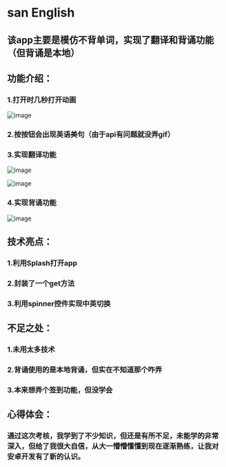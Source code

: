 # san English
## 该app主要是模仿不背单词，实现了翻译和背诵功能（但背诵是本地）
## 功能介绍：
### 1.打开时几秒打开动画
![image](http://mmbiz.qpic.cn/mmbiz_gif/gp6fEImxytlmwG4HNW4TGwyQHEG1sob9zLxLMYoKuPNuqUhGbPtknMsTdTpuYHV9ousSvaBAyU6BHN2tLnyqMA/0)
### 2.按按钮会出现英语美句（由于api有问题就没弄gif）
### 3.实现翻译功能
![image](http://mmbiz.qpic.cn/mmbiz_gif/rOPx1gjhPySlK3aKw0ggBSV69K93iaTBFyhib2Via0icOZmpmRgEsKue1bk6DNMBpTN3PJIL9WSNVs0pYpK5ZOAYgA/0)

![image](http://mmbiz.qpic.cn/mmbiz_gif/UAHUQnKfibCIIAlUpeDJJlUbvbaxqbF2QWGhKTxg7Vx93VHwj2qG7LOdabwQXIgwORSgvrdTbxjPvufFJBQHnCw/0)
### 4.实现背诵功能
![image](http://mmbiz.qpic.cn/mmbiz_gif/rOPx1gjhPySlK3aKw0ggBSV69K93iaTBFpueqlbXj5C4icjnudFcsZmibjsLaZHurkqcr3ekPlFFxRj4LVvK9u6Eg/0)
## 技术亮点：
### 1.利用Splash打开app
### 2.封装了一个get方法
### 3.利用spinner控件实现中英切换
## 不足之处：
### 1.未用太多技术
### 2.背诵使用的是本地背诵，但实在不知道那个咋弄
### 3.本来想弄个签到功能，但没学会
## 心得体会：
### 通过这次考核，我学到了不少知识，但还是有所不足，未能学的非常深入，但给了我很大自信，从大一懵懵懂懂到现在逐渐熟练，让我对安卓开发有了新的认识。
